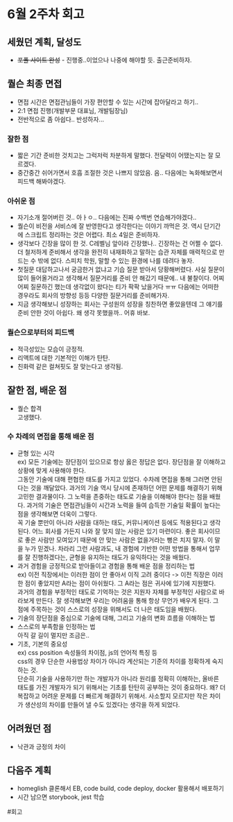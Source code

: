 # 6월 2주차 회고

## 세웠던 계획, 달성도

- ~~포폴 사이트 완성~~ - 진행중..이었으나 나중에 해야할 듯. 출근준비하자.

## 퀄슨 최종 면접

- 면접 시간은 면접관님들이 가장 편안할 수 있는 시간에 잡아달라고 하기..
- 2:1 면접 진행(개발부문 대표님, 개발팀장님)
- 전반적으로 좀 아쉽다.. 반성하자...

### 잘한 점

- 짧은 기간 준비한 것치고는 그럭저럭 차분하게 말했다. 전달력이 어땠는지는 잘 모르겠다.
- 중간중간 쉬어가면서 호흡 조절한 것은 나쁘지 않았음. 음.. 다음에는 녹화해보면서 피드백 해봐야겠다.

### 아쉬운 점

- 자기소개 절어버린 것.. 아ㅏㅇ.. 다음에는 진짜 수백번 연습해가야겠다..
- 퀄슨이 비전을 서비스에 잘 반영한다고 생각한다는 이야기 까먹은 것.
  역시 단기간에 스크립트 정리하는 것은 어렵다. 최소 4일은 준비하자.
- 생각보다 긴장을 많이 한 것. C레벨님 앞이라 긴장했나.. 긴장하는 건 어쩔 수 없다. 더 철저하게 준비해서 생각을 완전히 내재화하고 말하는 습관 자체를 매력적으로 만드는 수 밖에 없다. 스피치 학원, 말할 수 있는 환경에 나를 데려다 놓자.
- 첫질문 대답하고나서 궁금한거 없냐고 기습 질문 받아서 당황해버렸다. 사실 질문이 많이 들어올거라고 생각해서 질문거리를 준비 안 해갔기 때문에.. 내 불찰이다. 어찌어찌 질문하긴 했는데 생각없이 왔다는 티가 팍팍 났을거다 ㅠㅠ 다음에는 어떠한 경우라도 회사의 방향성 등등 다양한 질문거리를 준비해가자.
- 지금 생각해보니 성장하는 회사는 구성원의 성장을 칭찬하면 좋았을텐데 그 얘기를 준비 안한 것이 아쉽다. 왜 생각 못했을까.. 어휴 바보.

### 퀄슨으로부터의 피드백

- 적극성있는 모습이 긍정적.
- 리액트에 대한 기본적인 이해가 탄탄.
- 친화력 같은 컬쳐핏도 잘 맞는다고 생각됨.

## 잘한 점, 배운 점

- 퀄슨 합격  
  고생했다.

### 수 차례의 면접을 통해 배운 점

- 균형 있는 시각  
  ex) 모든 기술에는 장단점이 있으므로 항상 옳은 정답은 없다. 장단점을 잘 이해하고 상황에 맞게 사용해야 한다.  
  그동안 기술에 대해 편협한 태도를 가지고 있었다. 수차례 면접을 통해 그러면 안된다는 것을 깨달았다. 과거의 기술 역시 당시에 존재하던 어떤 문제를 해결하기 위해 고민한 결과물이다. 그 노력을 존중하는 태도로 기술을 이해해야 한다는 점을 배웠다. 과거의 기술은 면접관님들이 시간과 노력을 들여 습득한 기술일 확률이 높다는 점을 생각해보면 더욱이 그렇다.  
  꼭 기술 뿐만이 아니라 사람을 대하는 태도, 커뮤니케이션 등에도 적용된다고 생각된다. 어느 회사를 가든지 나와 잘 맞지 않는 사람은 있기 마련이다. 좋은 회사이므로 좋은 사람만 모여있기 때문에 안 맞는 사람은 없을거라는 뻥은 치지 말자. 이 말을 누가 믿겠나. 차라리 그런 사람과도, 내 경험에 기반한 어떤 방법을 통해서 업무를 잘 진행하겠다는, 균형을 유지하는 태도가 유익하다는 것을 배웠다.
- 과거 경험을 긍정적으로 받아들이고 경험을 통해 배운 점을 정리하는 법  
  ex) 이전 직장에서는 이러한 점이 안 좋아서 이직 고려 중이다 -> 이전 직장은 이러한 점이 좋았지만 A라는 점이 아쉬웠다. 그 A라는 점은 귀사에 있기에 지원했다.  
  과거의 경험을 부정적인 태도로 기억하는 것은 지원자 자체를 부정적인 사람으로 바라보게 만든다. 잘 생각해보면 우리는 어려움을 통해 항상 무언가 배우게 된다. 그 점에 주목하는 것이 스스로의 성장을 위해서도 더 나은 태도임을 배웠다.
- 기술의 장단점을 중심으로 기술에 대해, 그리고 기술의 변화 흐름을 이해하는 법
- 스스로의 부족함을 인정하는 법  
  아직 갈 길이 멀지만 조금은..
- 기초, 기본의 중요성  
  ex) css position 속성들의 차이점, js의 언어적 특징 등  
  css의 경우 단순한 사용법상 차이가 아니라 계산되는 기준의 차이를 정확하게 숙지하는 것.  
  단순히 기술을 사용하기만 하는 개발자가 아니라 원리를 정확히 이해하는, 올바른 태도를 가진 개발자가 되기 위해서는 기초를 탄탄히 공부하는 것이 중요하다. 왜? 더 복잡하고 어려운 문제를 더 빠르게 해결하기 위해서. 사소할지 모르지만 작은 차이가 생산성의 차이를 만들어 낼 수도 있겠다는 생각을 하게 되었다.

## 어려웠던 점

- 낙관과 긍정의 차이

## 다음주 계획

- homeglish 클론해서 EB, code build, code deploy, docker 활용해서 배포하기
- 시간 남으면 storybook, jest 학습

#회고
